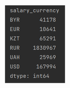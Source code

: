 ![alt text](https://github.com/BlessedDrained/Yakovlenko/blob/main/3.3.1/currencies_frequencies.png)
